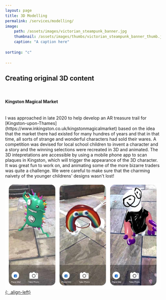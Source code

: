 ```yaml
---
layout: page
title: 3D Modelling
permalink: /services/modelling/
image:
    path: /assets/images/victorian_steampunk_banner.jpg
    thumbnail: /assets/images/thumbs/victorian_steampunk_banner_thumb.jpg
    caption: "A caption here"

sorting: "c"

---
```


## Creating original 3D content

<br />


#### Kingston Magical Market
<br />
I was approached in late 2020 to help develop an AR treasure trail for [Kingston-upon-Thames](https://www.inkingston.co.uk/kingstonmagicalmarket) based on the idea that the market there had existed for many hundres of years and that in that time, all sorts of strange and wonderful characters had sold their wares. A competition was devised for local school children to invent a character and a story and the winning selections were recreated in 3D and animated. The 3D intepretations are accessible by using a mobile phone app to scan plaques in Kingston, which will trigger the appearance of the 3D character. It was great fun to work on, and animating some of the more bizarre traders was quite a challenge. We were careful to make sure that the charming naivety of the younger childrens' designs wasn't lost!

[![Kingston Magical Market](/assets/images/thumbs/kingston.jpg){: .align-left}](https://apps.apple.com/gb/app/magical-market-of-kingston/id1542336279)




